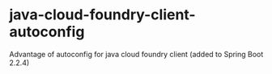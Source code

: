 # java-cloud-foundry-client-autoconfig
Advantage of autoconfig for java cloud foundry client (added to Spring Boot 2.2.4)
